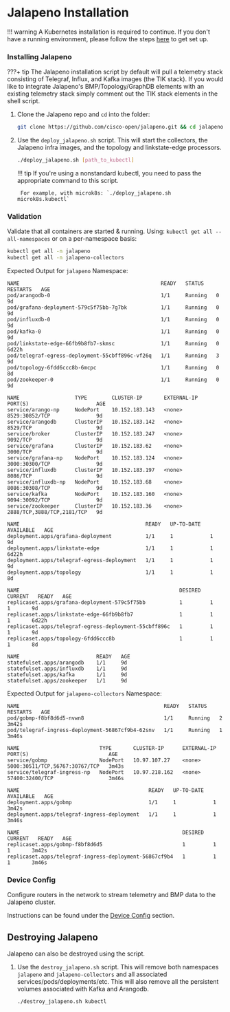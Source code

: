 # Jalapeno Installation

!!! warning
    A Kubernetes installation is required to continue. If you don't have a running environment, please follow the steps [here](kubernetes.md) to get set up.

### Installing Jalapeno

???+ tip
    The Jalapeno installation script by default will pull a telemetry stack consisting of Telegraf, Influx, and Kafka images (the TIK stack). If you would like to  integrate Jalapeno's BMP/Topology/GraphDB elements with an existing telemetry stack simply comment out the TIK stack elements in the shell script.

1. Clone the Jalapeno repo and `cd` into the folder:

    ```bash
    git clone https://github.com/cisco-open/jalapeno.git && cd jalapeno
    ```

2. Use the `deploy_jalapeno.sh` script. This will start the collectors, the Jalapeno infra images, and the topology and linkstate-edge processors.

    ```bash
    ./deploy_jalapeno.sh [path_to_kubectl]
 
    ```

    !!! tip
        If you're using a nonstandard kubectl, you need to pass the appropriate command to this script.

        For example, with microk8s: `./deploy_jalapeno.sh microk8s.kubectl`

### Validation

Validate that all containers are started & running. Using: `kubectl get all --all-namespaces` or on a per-namespace basis:

```bash
kubectl get all -n jalapeno
kubectl get all -n jalapeno-collectors
```

Expected Output for `jalapeno` Namespace:

```{ .text .no-copy }
NAME                                              READY   STATUS    RESTARTS   AGE
pod/arangodb-0                                    1/1     Running   0          9d
pod/grafana-deployment-579c5f75bb-7g7bk           1/1     Running   0          9d
pod/influxdb-0                                    1/1     Running   0          9d
pod/kafka-0                                       1/1     Running   0          9d
pod/linkstate-edge-66fb9b8fb7-skmsc               1/1     Running   0          6d22h
pod/telegraf-egress-deployment-55cbff896c-vf26q   1/1     Running   3          9d
pod/topology-6fdd6ccc8b-6mcpc                     1/1     Running   0          8d
pod/zookeeper-0                                   1/1     Running   0          9d

NAME                  TYPE        CLUSTER-IP       EXTERNAL-IP   PORT(S)                      AGE
service/arango-np     NodePort    10.152.183.143   <none>        8529:30852/TCP               9d
service/arangodb      ClusterIP   10.152.183.142   <none>        8529/TCP                     9d
service/broker        ClusterIP   10.152.183.247   <none>        9092/TCP                     9d
service/grafana       ClusterIP   10.152.183.62    <none>        3000/TCP                     9d
service/grafana-np    NodePort    10.152.183.124   <none>        3000:30300/TCP               9d
service/influxdb      ClusterIP   10.152.183.197   <none>        8086/TCP                     9d
service/influxdb-np   NodePort    10.152.183.68    <none>        8086:30308/TCP               9d
service/kafka         NodePort    10.152.183.160   <none>        9094:30092/TCP               9d
service/zookeeper     ClusterIP   10.152.183.36    <none>        2888/TCP,3888/TCP,2181/TCP   9d

NAME                                         READY   UP-TO-DATE   AVAILABLE   AGE
deployment.apps/grafana-deployment           1/1     1            1           9d
deployment.apps/linkstate-edge               1/1     1            1           6d22h
deployment.apps/telegraf-egress-deployment   1/1     1            1           9d
deployment.apps/topology                     1/1     1            1           8d

NAME                                                    DESIRED   CURRENT   READY   AGE
replicaset.apps/grafana-deployment-579c5f75bb           1         1         1       9d
replicaset.apps/linkstate-edge-66fb9b8fb7               1         1         1       6d22h
replicaset.apps/telegraf-egress-deployment-55cbff896c   1         1         1       9d
replicaset.apps/topology-6fdd6ccc8b                     1         1         1       8d

NAME                         READY   AGE
statefulset.apps/arangodb    1/1     9d
statefulset.apps/influxdb    1/1     9d
statefulset.apps/kafka       1/1     9d
statefulset.apps/zookeeper   1/1     9d
```

Expected Output for `jalapeno-collectors` Namespace:

```{ .text .no-copy }
NAME                                               READY   STATUS    RESTARTS   AGE
pod/gobmp-f8bf8d6d5-nvwn8                          1/1     Running   2          3m42s
pod/telegraf-ingress-deployment-56867cf9b4-62snv   1/1     Running   1          3m46s

NAME                          TYPE       CLUSTER-IP      EXTERNAL-IP   PORT(S)                          AGE
service/gobmp                 NodePort   10.97.107.27    <none>        5000:30511/TCP,56767:30767/TCP   3m43s
service/telegraf-ingress-np   NodePort   10.97.218.162   <none>        57400:32400/TCP                  3m46s

NAME                                          READY   UP-TO-DATE   AVAILABLE   AGE
deployment.apps/gobmp                         1/1     1            1           3m42s
deployment.apps/telegraf-ingress-deployment   1/1     1            1           3m46s

NAME                                                     DESIRED   CURRENT   READY   AGE
replicaset.apps/gobmp-f8bf8d6d5                          1         1         1       3m42s
replicaset.apps/telegraf-ingress-deployment-56867cf9b4   1         1         1       3m46s
```

### Device Config

Configure routers in the network to stream telemetry and BMP data to the Jalapeno cluster.

Instructions can be found under the [Device Config](../device-config/index.md) section.

## Destroying Jalapeno

Jalapeno can also be destroyed using the script.

1. Use the `destroy_jalapeno.sh` script. This will remove both namespaces `jalapeno` and `jalapeno-collectors` and all associated services/pods/deployments/etc. This will also remove all the persistent volumes associated with Kafka and Arangodb.

   ```bash
   ./destroy_jalapeno.sh kubectl
   ```
